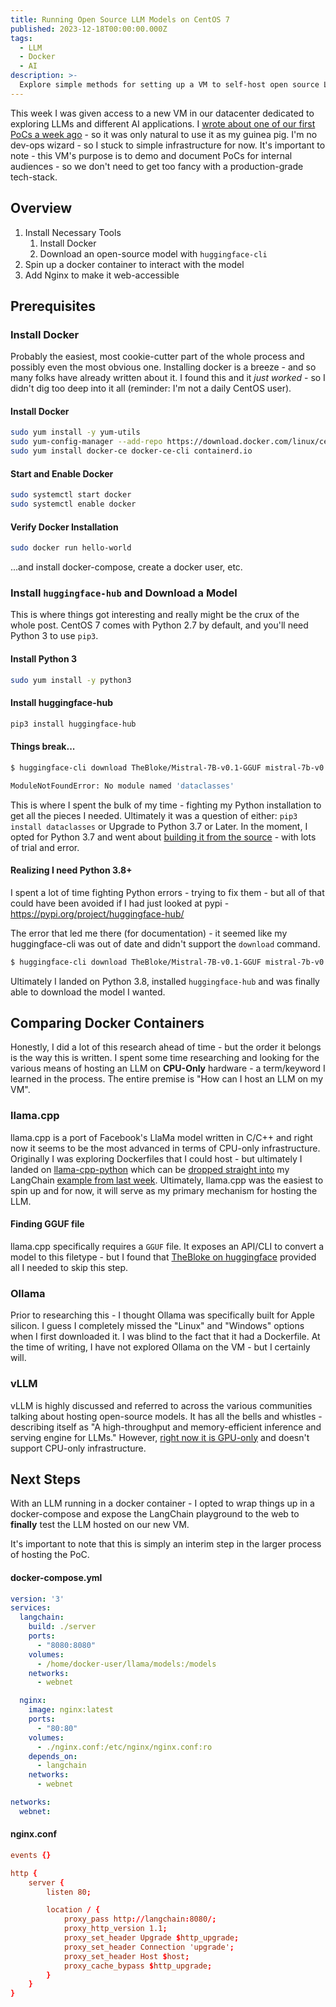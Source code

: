 ```yaml
---
title: Running Open Source LLM Models on CentOS 7
published: 2023-12-18T00:00:00.000Z
tags:
  - LLM
  - Docker
  - AI
description: >-
  Explore simple methods for setting up a VM to self-host open source LLMs. A quick retrospective going from installing necessary tools to configuring a demo-ready VM.
---
```

This week I was given access to a new VM in our datacenter dedicated to exploring LLMs and different AI applications. I [wrote about one of our first PoCs a week ago](https://laneparton.com/posts/powering-in-app-help-with-llm/) - so it was only natural to use it as my guinea pig. I'm no dev-ops wizard - so I stuck to simple infrastructure for now. It's important to note - this VM's purpose is to demo and document PoCs for internal audiences - so we don't need to get too fancy with a production-grade tech-stack.

## Overview
1. Install Necessary Tools
	1. Install Docker
	2. Download an open-source model with `huggingface-cli`
2. Spin up a docker container to interact with the model
3. Add Nginx to make it web-accessible

## Prerequisites

### Install Docker
Probably the easiest, most cookie-cutter part of the whole process and possibly even the most obvious one. Installing docker is a breeze - and so many folks have already written about it. I found this and it *just worked* - so I didn't dig too deep into it all (reminder: I'm not a daily CentOS user).

#### Install Docker
```bash
sudo yum install -y yum-utils
sudo yum-config-manager --add-repo https://download.docker.com/linux/centos/docker-ce.repo
sudo yum install docker-ce docker-ce-cli containerd.io
```
#### Start and Enable Docker
```bash
sudo systemctl start docker
sudo systemctl enable docker
```
#### Verify Docker Installation
```bash
sudo docker run hello-world
```

...and install docker-compose, create a docker user, etc.

### Install `huggingface-hub` and Download a Model
This is where things got interesting and really might be the crux of the whole post. CentOS 7 comes with Python 2.7 by default, and you'll need Python 3 to use `pip3`.

#### Install Python 3
```bash
sudo yum install -y python3
```

#### Install huggingface-hub
```bash
pip3 install huggingface-hub
```

#### Things break...
```bash
$ huggingface-cli download TheBloke/Mistral-7B-v0.1-GGUF mistral-7b-v0.1.Q5_K_M.gguf --local-dir . --local-dir-use-symlinks False Traceback (most recent call last): File "/usr/local/bin/huggingface-cli", line 7, in <module> from huggingface_hub.commands.huggingface_cli import main File "/usr/local/lib/python3.6/site-packages/huggingface_hub/__init__.py", line 21, in <module> from .commands.user import notebook_login File "/usr/local/lib/python3.6/site-packages/huggingface_hub/commands/user.py", line 26, in <module> from huggingface_hub.hf_api import HfApi, HfFolder File "/usr/local/lib/python3.6/site-packages/huggingface_hub/hf_api.py", line 35, in <module> from .utils.endpoint_helpers import ( File "/usr/local/lib/python3.6/site-packages/huggingface_hub/utils/endpoint_helpers.py", line 17, in <module> from dataclasses import dataclass

ModuleNotFoundError: No module named 'dataclasses'
```
This is where I spent the bulk of my time - fighting my Python installation to get all the pieces I needed. Ultimately it was a question of either: `pip3 install dataclasses` or Upgrade to Python 3.7 or Later. In the moment, I opted for Python 3.7 and went about [building it from the source](https://gist.github.com/wpupru/deda1cd96ea242d9a790e50cd0c97e9f) - with lots of trial and error.

#### Realizing I need Python 3.8+
I spent a lot of time fighting Python errors - trying to fix them - but all of that could have been avoided if I had just looked at pypi - https://pypi.org/project/huggingface-hub/

The error that led me there (for documentation) - it seemed like my huggingface-cli was out of date and didn't support the `download` command.
```bash
$ huggingface-cli download TheBloke/Mistral-7B-v0.1-GGUF mistral-7b-v0.1.Q5_K_M.gguf --local-dir . --local-dir-use-symlinks False usage: huggingface-cli <command> [<args>] huggingface-cli: error: invalid choice: 'download' (choose from 'login', 'whoami', 'logout', 'repo', 'lfs-enable-largefiles', 'lfs-multipart-upload')
```

Ultimately I landed on Python 3.8, installed `huggingface-hub` and was finally able to download the model I wanted.

## Comparing Docker Containers
Honestly, I did a lot of this research ahead of time - but the order it belongs is the way this is written. I spent some time researching and looking for the various means of hosting an LLM on **CPU-Only** hardware - a term/keyword I learned in the process. The entire premise is "How can I host an LLM on my VM".

### llama.cpp
llama.cpp is a port of Facebook's LlaMa model written in C/C++ and right now it seems to be the most advanced in terms of CPU-only infrastructure. Originally I was exploring Dockerfiles that I could host - but ultimately I landed on [llama-cpp-python](https://github.com/abetlen/llama-cpp-python) which can be [dropped straight into](https://python.langchain.com/docs/integrations/llms/llamacpp) my LangChain [example from last week](https://laneparton.com/posts/powering-in-app-help-with-llm/). Ultimately, llama.cpp was the easiest to spin up and for now, it will serve as my primary mechanism for hosting the LLM.

#### Finding GGUF file
llama.cpp specifically requires a `GGUF` file. It exposes an API/CLI to convert a model to this filetype - but I found that [TheBloke on huggingface](https://huggingface.co/TheBloke) provided all I needed to skip this step.

### Ollama
Prior to researching this - I thought Ollama was specifically built for Apple silicon. I guess I completely missed the "Linux" and "Windows" options when I first downloaded it. I was blind to the fact that it had a Dockerfile. At the time of writing, I have not explored Ollama on the VM - but I certainly will.

### vLLM
vLLM is highly discussed and referred to across the various communities talking about hosting open-source models. It has all the bells and whistles - describing itself as "A high-throughput and memory-efficient inference and serving engine for LLMs." However, [right now it is GPU-only](https://github.com/vllm-project/vllm/issues/632) and doesn't support CPU-only infrastructure.

## Next Steps
With an LLM running in a docker container - I opted to wrap things up in a docker-compose and expose the LangChain playground to the web to **finally** test the LLM hosted on our new VM.

It's important to note that this is simply an interim step in the larger process of hosting the PoC.

#### docker-compose.yml
```yaml
version: '3'
services:
  langchain:
    build: ./server
    ports:
      - "8080:8080"
    volumes:
      - /home/docker-user/llama/models:/models
    networks:
      - webnet

  nginx:
    image: nginx:latest
    ports:
      - "80:80"
    volumes:
      - ./nginx.conf:/etc/nginx/nginx.conf:ro
    depends_on:
      - langchain
    networks:
      - webnet

networks:
  webnet:
```

#### nginx.conf
```conf
events {}

http {
    server {
        listen 80;

        location / {
            proxy_pass http://langchain:8080/;
            proxy_http_version 1.1;
            proxy_set_header Upgrade $http_upgrade;
            proxy_set_header Connection 'upgrade';
            proxy_set_header Host $host;
            proxy_cache_bypass $http_upgrade;
        }
    }
}
```
